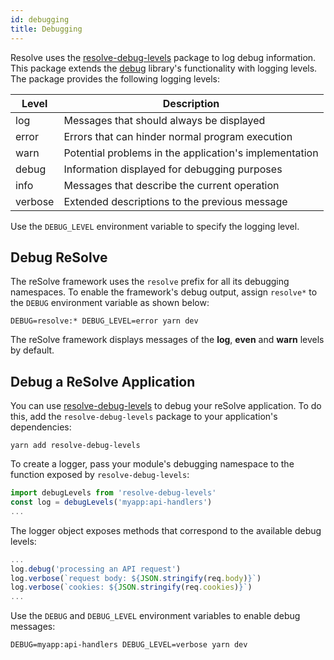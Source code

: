 ```yaml
---
id: debugging
title: Debugging
---
```


Resolve uses the [resolve-debug-levels](https://www.npmjs.com/package/resolve-debug-levels) package to log debug information. This package extends the [debug](https://www.npmjs.com/package/debug) library's functionality with logging levels. The package provides the following logging levels:

| Level   | Description                                            |
| ------- | ------------------------------------------------------ |
| log     | Messages that should always be displayed               |
| error   | Errors that can hinder normal program execution        |
| warn    | Potential problems in the application's implementation |
| debug   | Information displayed for debugging purposes           |
| info    | Messages that describe the current operation           |
| verbose | Extended descriptions to the previous message          |

Use the `DEBUG_LEVEL` environment variable to specify the logging level.

## Debug ReSolve

The reSolve framework uses the `resolve` prefix for all its debugging namespaces. To enable the framework's debug output, assign `resolve*` to the `DEBUG` environment variable as shown below:

```
DEBUG=resolve:* DEBUG_LEVEL=error yarn dev
```

The reSolve framework displays messages of the **log**, **even** and **warn** levels by default.

## Debug a ReSolve Application

You can use [resolve-debug-levels](https://www.npmjs.com/package/resolve-debug-levels) to debug your reSolve application. To do this, add the `resolve-debug-levels` package to your application's dependencies:

```
yarn add resolve-debug-levels
```

To create a logger, pass your module's debugging namespace to the function exposed by `resolve-debug-levels`:

```js
import debugLevels from 'resolve-debug-levels'
const log = debugLevels('myapp:api-handlers')
...
```

The logger object exposes methods that correspond to the available debug levels:

```js
...
log.debug('processing an API request')
log.verbose(`request body: ${JSON.stringify(req.body)}`)
log.verbose(`cookies: ${JSON.stringify(req.cookies)}`)
...
```

Use the `DEBUG` and `DEBUG_LEVEL` environment variables to enable debug messages:

```
DEBUG=myapp:api-handlers DEBUG_LEVEL=verbose yarn dev
```
